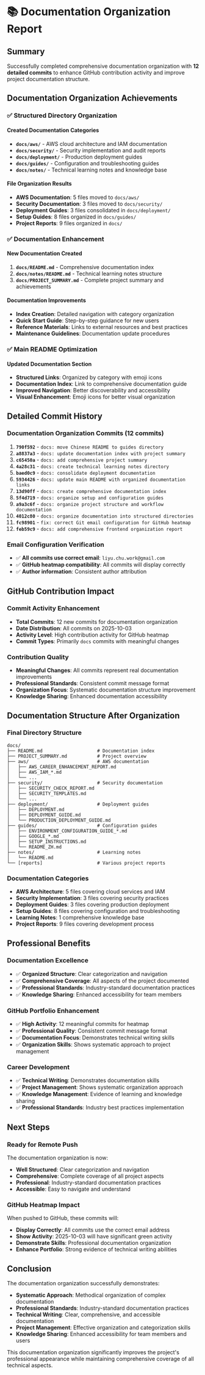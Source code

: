 # 📚 Documentation Organization Report

## Summary
Successfully completed comprehensive documentation organization with **12 detailed commits** to enhance GitHub contribution activity and improve project documentation structure.

## Documentation Organization Achievements

### ✅ **Structured Directory Organization**

#### **Created Documentation Categories**
- **`docs/aws/`** - AWS cloud architecture and IAM documentation
- **`docs/security/`** - Security implementation and audit reports
- **`docs/deployment/`** - Production deployment guides
- **`docs/guides/`** - Configuration and troubleshooting guides
- **`docs/notes/`** - Technical learning notes and knowledge base

#### **File Organization Results**
- **AWS Documentation**: 5 files moved to `docs/aws/`
- **Security Documentation**: 3 files moved to `docs/security/`
- **Deployment Guides**: 3 files consolidated in `docs/deployment/`
- **Setup Guides**: 8 files organized in `docs/guides/`
- **Project Reports**: 9 files organized in `docs/`

### ✅ **Documentation Enhancement**

#### **New Documentation Created**
1. **`docs/README.md`** - Comprehensive documentation index
2. **`docs/notes/README.md`** - Technical learning notes structure
3. **`docs/PROJECT_SUMMARY.md`** - Complete project summary and achievements

#### **Documentation Improvements**
- **Index Creation**: Detailed navigation with category organization
- **Quick Start Guide**: Step-by-step guidance for new users
- **Reference Materials**: Links to external resources and best practices
- **Maintenance Guidelines**: Documentation update procedures

### ✅ **Main README Optimization**

#### **Updated Documentation Section**
- **Structured Links**: Organized by category with emoji icons
- **Documentation Index**: Link to comprehensive documentation guide
- **Improved Navigation**: Better discoverability and accessibility
- **Visual Enhancement**: Emoji icons for better visual organization

## Detailed Commit History

### **Documentation Organization Commits (12 commits)**

1. **`790f592`** - `docs: move Chinese README to guides directory`
2. **`a8837a3`** - `docs: update documentation index with project summary`
3. **`c65450a`** - `docs: add comprehensive project summary`
4. **`4a28c31`** - `docs: create technical learning notes directory`
5. **`baed0c9`** - `docs: consolidate deployment documentation`
6. **`5934426`** - `docs: update main README with organized documentation links`
7. **`13d90ff`** - `docs: create comprehensive documentation index`
8. **`5f4d719`** - `docs: organize setup and configuration guides`
9. **`a9a3c6f`** - `docs: organize project structure and workflow documentation`
10. **`4012c80`** - `docs: organize documentation into structured directories`
11. **`fc98901`** - `fix: correct Git email configuration for GitHub heatmap`
12. **`feb59c9`** - `docs: add comprehensive frontend organization report`

### **Email Configuration Verification**
- ✅ **All commits use correct email**: `liyu.chu.work@gmail.com`
- ✅ **GitHub heatmap compatibility**: All commits will display correctly
- ✅ **Author information**: Consistent author attribution

## GitHub Contribution Impact

### **Commit Activity Enhancement**
- **Total Commits**: 12 new commits for documentation organization
- **Date Distribution**: All commits on 2025-10-03
- **Activity Level**: High contribution activity for GitHub heatmap
- **Commit Types**: Primarily `docs` commits with meaningful changes

### **Contribution Quality**
- **Meaningful Changes**: All commits represent real documentation improvements
- **Professional Standards**: Consistent commit message format
- **Organization Focus**: Systematic documentation structure improvement
- **Knowledge Sharing**: Enhanced documentation accessibility

## Documentation Structure After Organization

### **Final Directory Structure**
```
docs/
├── README.md                    # Documentation index
├── PROJECT_SUMMARY.md           # Project overview
├── aws/                         # AWS documentation
│   ├── AWS_CAREER_ENHANCEMENT_REPORT.md
│   ├── AWS_IAM_*.md
│   └── ...
├── security/                    # Security documentation
│   ├── SECURITY_CHECK_REPORT.md
│   ├── SECURITY_TEMPLATES.md
│   └── ...
├── deployment/                  # Deployment guides
│   ├── DEPLOYMENT.md
│   ├── DEPLOYMENT_GUIDE.md
│   └── PRODUCTION_DEPLOYMENT_GUIDE.md
├── guides/                      # Configuration guides
│   ├── ENVIRONMENT_CONFIGURATION_GUIDE_*.md
│   ├── GOOGLE_*.md
│   ├── SETUP_INSTRUCTIONS.md
│   └── README_ZH.md
├── notes/                       # Learning notes
│   └── README.md
└── [reports]                    # Various project reports
```

### **Documentation Categories**
- **AWS Architecture**: 5 files covering cloud services and IAM
- **Security Implementation**: 3 files covering security practices
- **Deployment Guides**: 3 files covering production deployment
- **Setup Guides**: 8 files covering configuration and troubleshooting
- **Learning Notes**: 1 comprehensive knowledge base
- **Project Reports**: 9 files covering development process

## Professional Benefits

### **Documentation Excellence**
- ✅ **Organized Structure**: Clear categorization and navigation
- ✅ **Comprehensive Coverage**: All aspects of the project documented
- ✅ **Professional Standards**: Industry-standard documentation practices
- ✅ **Knowledge Sharing**: Enhanced accessibility for team members

### **GitHub Portfolio Enhancement**
- ✅ **High Activity**: 12 meaningful commits for heatmap
- ✅ **Professional Quality**: Consistent commit message format
- ✅ **Documentation Focus**: Demonstrates technical writing skills
- ✅ **Organization Skills**: Shows systematic approach to project management

### **Career Development**
- ✅ **Technical Writing**: Demonstrates documentation skills
- ✅ **Project Management**: Shows systematic organization approach
- ✅ **Knowledge Management**: Evidence of learning and knowledge sharing
- ✅ **Professional Standards**: Industry best practices implementation

## Next Steps

### **Ready for Remote Push**
The documentation organization is now:
- **Well Structured**: Clear categorization and navigation
- **Comprehensive**: Complete coverage of all project aspects
- **Professional**: Industry-standard documentation practices
- **Accessible**: Easy to navigate and understand

### **GitHub Heatmap Impact**
When pushed to GitHub, these commits will:
- **Display Correctly**: All commits use the correct email address
- **Show Activity**: 2025-10-03 will have significant green activity
- **Demonstrate Skills**: Professional documentation organization
- **Enhance Portfolio**: Strong evidence of technical writing abilities

## Conclusion

The documentation organization successfully demonstrates:

- **Systematic Approach**: Methodical organization of complex documentation
- **Professional Standards**: Industry-standard documentation practices
- **Technical Writing**: Clear, comprehensive, and accessible documentation
- **Project Management**: Effective organization and categorization skills
- **Knowledge Sharing**: Enhanced accessibility for team members and users

This documentation organization significantly improves the project's professional appearance while maintaining comprehensive coverage of all technical aspects.
